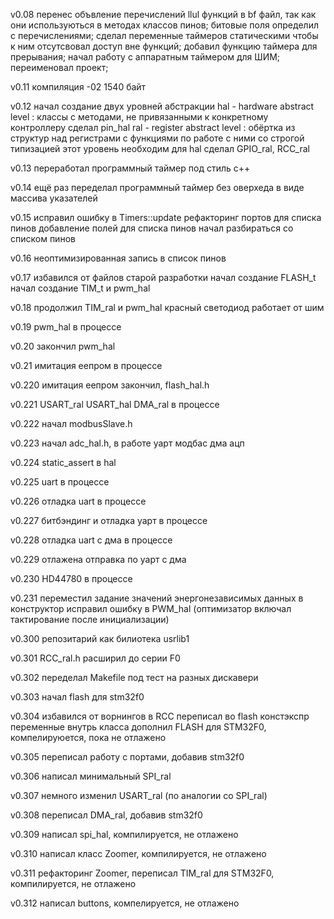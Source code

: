 v0.08   перенес объвление перечислений llul функций
        в bf файл, так как они используються в 
        методах классов пинов;
        битовые поля определил с перечислениями;
        сделал переменные таймеров статическими
        чтобы к ним отсутсвовал доступ вне функций;
        добавил функцию таймера для прерывания;
        начал работу с аппаратным таймером для ШИМ;
        переименовал проект;

v0.11   компиляция -02 1540 байт

v0.12   начал создание двух уровней абстракции
        hal - hardware abstract level
            : классы с методами,
              не привязанными к конкретному контроллеру
              сделал pin_hal
        ral - register abstract level
            : обёртка из структур над регистрами
              с функциями по работе с ними со строгой типизацией
              этот уровень необходим для hal
              сделал GPIO_ral, RCC_ral

v0.13   переработал программный таймер под стиль с++

v0.14   ещё раз переделал программный таймер
        без оверхеда в виде массива указателей

v0.15   исправил ошибку в Timers::update
        рефакторинг портов для списка пинов
        добавление полей для списка пинов
        начал разбираться со списком пинов

v0.16   неоптимизированная запись в список пинов

v0.17   избавился от файлов старой разработки
        начал создание FLASH_t
        начал создание TIM_t и pwm_hal

v0.18   продолжил TIM_ral и pwm_hal
        красный светодиод работает от шим

v0.19   pwm_hal в процессе

v0.20   закончил pwm_hal

v0.21   имитация еепром в процессе

v0.220  имитация еепром закончил, flash_hal.h

v0.221  USART_ral USART_hal DMA_ral в процессе

v0.222  начал modbusSlave.h

v0.223  начал adc_hal.h, в работе уарт модбас дма ацп

v0.224  static_assert в hal

v0.225  uart в процессе

v0.226  отладка uart в процессе

v0.227  битбэндинг и отладка уарт в процессе

v0.228  отладка uart с дма в процессе

v0.229  отлажена отправка по уарт с дма

v0.230  HD44780 в процессе

v0.231  переместил задание значений энергонезависимых данных в конструктор
        исправил ошибку в PWM_hal (оптимизатор включал тактирование после
        инициализации)


v0.300  репозитарий как билиотека usrlib1

v0.301  RCC_ral.h расширил до серии F0

v0.302  переделал Makefile под тест на разных дискавери

v0.303  начал flash для stm32f0

v0.304  избавился от ворнингов в RCC
        переписал во flash констэкспр переменные внутрь класса
        дополнил FLASH для STM32F0, компелируюется, пока не отлажено

v0.305  переписал работу с портами, добавив stm32f0

v0.306  написал минимальный SPI_ral

v0.307  немного изменил USART_ral (по аналогии со SPI_ral)

v0.308  переписал DMA_ral, добавив stm32f0

v0.309  написал spi_hal, компилируется, не отлажено

v0.310  написал класс Zoomer, компилируется, не отлажено

v0.311  рефакторинг Zoomer, переписал TIM_ral для STM32F0,
        компилируется, не отлажено

v0.312  написал buttons, компелируется, не отлажено